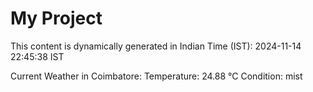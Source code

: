 # My Project

This content is dynamically generated in Indian Time (IST): 2024-11-14 22:45:38 IST


Current Weather in Coimbatore:
Temperature: 24.88 °C
Condition: mist
